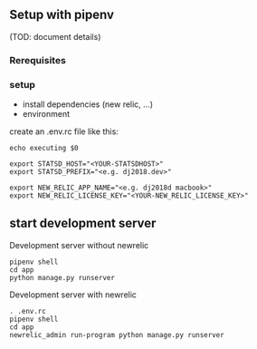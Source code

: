 ## Setup with pipenv

(TOD: document details)

### Rerequisites

### setup

- install dependencies (new relic, ...)
- environment

create an .env.rc file like this: 

```
echo executing $0

export STATSD_HOST="<YOUR-STATSDHOST>"
export STATSD_PREFIX="<e.g. dj2018.dev>"

export NEW_RELIC_APP_NAME="<e.g. dj2018d macbook>"
export NEW_RELIC_LICENSE_KEY="<YOUR-NEW_RELIC_LICENSE_KEY>"
```

## start development server

Development server without newrelic

```
pipenv shell
cd app
python manage.py runserver
```

Development server with newrelic

```
. .env.rc
pipenv shell
cd app
newrelic_admin run-program python manage.py runserver
```



